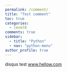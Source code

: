 ```yaml
---
permalink: /comment/
title: "Test comment"
toc: true
categories:
  - level0
comments: true
sidebar:
  - title: "Python"
  - nav: "python-menu"
author_profile: true
---
```


disqus test
<a href="#">www.hellow.com</a>

